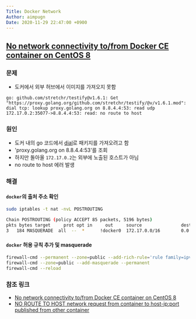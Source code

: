 ```yaml
---
Title: Docker Network
Author: aimpugn
Date: 2020-11-29 22:47:00 +0900
---
```


## [No network connectivity to/from Docker CE container on CentOS 8](https://serverfault.com/a/987687/602508)

### 문제

- 도커에서 외부 허브에서 이미지를 가져오지 못함

```
go: github.com/stretchr/testify@v1.6.1: Get "https://proxy.golang.org/github.com/stretchr/testify/@v/v1.6.1.mod": dial tcp: lookup proxy.golang.org on 8.8.4.4:53: read udp 172.17.0.2:35077->8.8.4.4:53: read: no route to host
```

### 원인

- 도커 내의 go 코드에서 [dial](https://golang.org/pkg/net/#Dial)로 패키지를 가져오려고 함
- 'proxy.golang.org on 8.8.4.4:53'를 조회
- 하지만 돌아올 `172.17.0.2`는 외부에 노출된 호스트가 아님
- no route to host 에러 발생

### 해결

#### `docker`의 출처 주소 확인

```sh
sudo iptables -t nat -nvL POSTROUTING

Chain POSTROUTING (policy ACCEPT 85 packets, 5196 bytes)
pkts bytes target     prot opt in     out     source               destination
3   184 MASQUERADE  all  --  *      !docker0  172.17.0.0/16        0.0.0.0/0
```

#### `docker` 허용 규칙 추가 및 masquerade

```sh
firewall-cmd --permanent --zone=public --add-rich-rule='rule family=ipv4 source address=172.17.0.0/16 accept'
firewall-cmd --zone=public --add-masquerade --permanent
firewall-cmd --reload
```

### 참조 링크

- [No network connectivity to/from Docker CE container on CentOS 8](https://serverfault.com/questions/987686/no-network-connectivity-to-from-docker-ce-container-on-centos-8)
- [NO ROUTE TO HOST network request from container to host-ip:port published from other container](https://forums.docker.com/t/no-route-to-host-network-request-from-container-to-host-ip-port-published-from-other-container/39063)
